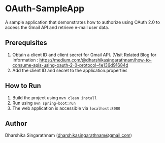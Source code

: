 # OAuth-SampleApp
A sample application that demonstrates how to authorize using OAuth 2.0 to access the Gmail API and retrieve e-mail user data.

## Prerequisites
1. Obtain a client ID and client secret for Gmail API. 
(Visit Related Blog for Information : https://medium.com/@dharshikasingarathnam/how-to-consume-apis-using-oauth-2-0-protocol-4e136d91684d
2. Add the client ID and secret to the application.properties

## How to Run
1. Build the project using `mvn clean install`
2. Run using `mvn spring-boot:run`
3. The web application is accessible via `localhost:8080`

## Author
Dharshika Singarathnam (dharshikasingarathnam@gmail.com)
